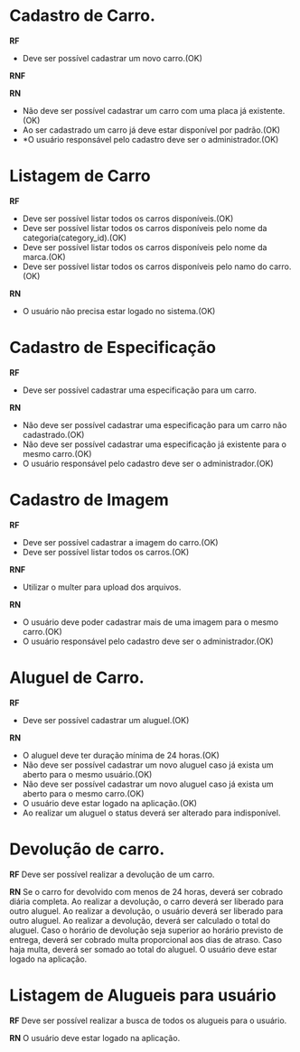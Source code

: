 # Cadastro de Carro.

**RF**
- Deve ser possível cadastrar um novo carro.(OK)

**RNF**

**RN**
- Não deve ser possível cadastrar um carro com uma placa já existente.(OK)
- Ao ser cadastrado um carro já deve estar disponível por padrão.(OK)
- *O usuário responsável pelo cadastro deve ser o administrador.(OK)


# Listagem de Carro

**RF**
- Deve ser possível listar todos os carros disponíveis.(OK)
- Deve ser possível listar todos os carros disponíveis pelo nome da categoria(category_id).(OK)
- Deve ser possível listar todos os carros disponíveis pelo nome da marca.(OK)
- Deve ser possível listar todos os carros disponíveis pelo namo do carro.(OK)

**RN**
- O usuário não precisa estar logado no sistema.(OK)


# Cadastro de Especificação

**RF**
- Deve ser possível cadastrar uma especificação para um carro.

**RN**
- Não deve ser possível cadastrar uma especificação para um carro não cadastrado.(OK)
- Não deve ser possível cadastrar uma especificação já existente para o mesmo carro.(OK)
- O usuário responsável pelo cadastro deve ser o administrador.(OK)

# Cadastro de Imagem

**RF**
- Deve ser possível cadastrar a imagem do carro.(OK)
- Deve ser possível listar todos os carros.(OK)

**RNF**
- Utilizar o multer para upload dos arquivos.

**RN**
- O usuário deve poder cadastrar mais de uma imagem para o mesmo carro.(OK)
- O usuário responsável pelo cadastro deve ser o administrador.(OK)

# Aluguel de Carro.

**RF**
- Deve ser possível cadastrar um aluguel.(OK)

**RN**
- O aluguel deve ter duração mínima de 24 horas.(OK)
- Não deve ser possível cadastrar um novo aluguel caso já exista um aberto para o mesmo usuário.(OK)
- Não deve ser possível cadastrar um novo aluguel caso já exista um aberto para o mesmo carro.(OK)
- O usuário deve estar logado na aplicação.(OK)
- Ao realizar um aluguel o status deverá ser alterado para indisponível.

# Devolução de carro.

**RF**
Deve ser possível realizar a devolução de um carro.

**RN**
Se o carro for devolvido com menos de 24 horas, deverá ser cobrado diária completa.
Ao realizar a devolução, o carro deverá ser liberado para outro aluguel.
Ao realizar a devolução, o usuário deverá ser liberado para outro aluguel.
Ao realizar a devolução, deverá ser calculado o total do aluguel.
Caso o horário de devolução seja superior ao horário previsto de entrega, deverá ser cobrado multa proporcional aos dias de atraso.
Caso haja multa, deverá ser somado ao total do aluguel.
O usuário deve estar logado na aplicação.

# Listagem de Alugueis para usuário

**RF**
Deve ser possível realizar a busca de todos os alugueis para o usuário.

**RN**
O usuário deve estar logado na aplicação.